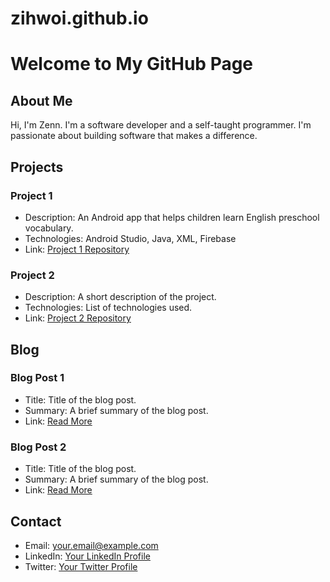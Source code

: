 # zihwoi.github.io

# Welcome to My GitHub Page

## About Me
Hi, I'm Zenn. I'm a software developer and a self-taught programmer. I'm passionate about building software that makes a difference.

## Projects
### Project 1
- Description: An Android app that helps children learn English preschool vocabulary.
- Technologies: Android Studio, Java, XML, Firebase
- Link: [Project 1 Repository](#)

### Project 2
- Description: A short description of the project.
- Technologies: List of technologies used.
- Link: [Project 2 Repository](#)

## Blog
### Blog Post 1
- Title: Title of the blog post.
- Summary: A brief summary of the blog post.
- Link: [Read More](#)

### Blog Post 2
- Title: Title of the blog post.
- Summary: A brief summary of the blog post.
- Link: [Read More](#)

## Contact
- Email: your.email@example.com
- LinkedIn: [Your LinkedIn Profile](#)
- Twitter: [Your Twitter Profile](#)
